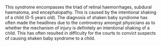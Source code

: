 This syndrome encompasses the triad of retinal haemorrhages, subdural haematoma, and encephalopathy. This is caused by the intentional shaking of a child (0\-5 years old). The diagnosis of shaken baby syndrome has often made the headlines due to the controversy amongst physicians as to whether the mechanism of injury is definitely an intentional shaking of a child. This has often resulted in difficulty for the courts to convict suspects of causing shaken baby syndrome to a child.